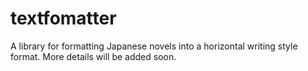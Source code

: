 # textfomatter

A library for formatting Japanese novels into a horizontal writing style format. More details will be added soon.
